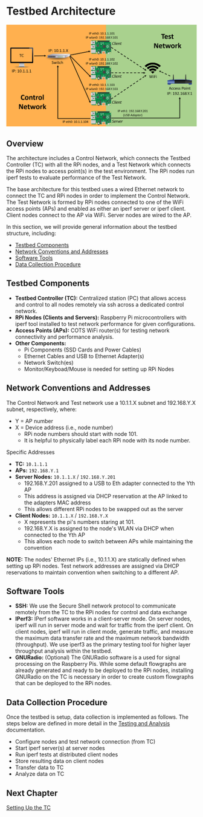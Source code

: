 # Testbed Architecture
![GitHub Logo](Images/TB_Architecture2.png)

## Overview
The architecture includes a Control Network, which connects the Testbed Controller (TC) with all the RPi nodes, and a Test Network which connects the RPi nodes to access point(s) in the test environment. The RPi nodes run iperf tests to evaluate performance of the Test Network.

The base architecture for this testbed uses a wired Ethernet network to connect the TC and RPi nodes in order to implement the Control Network. The Test Network is formed by RPi nodes connected to one of the WiFi access points (APs) and enabled as either an iperf server or iperf client. Client nodes connect to the AP via WiFi. Server nodes are wired to the AP.

In this section, we will provide general information about the testbed structure, including:
* [Testbed Components](https://github.com/UCaNLabUMB/Testbed_Controller/blob/main/Documentation/TB_Architecture.md#testbed-components)
* [Network Conventions and Addresses](https://github.com/UCaNLabUMB/Testbed_Controller/blob/main/Documentation/TB_Architecture.md#network-conventions-and-addresses)
* [Software Tools](https://github.com/UCaNLabUMB/Testbed_Controller/blob/main/Documentation/TB_Architecture.md#software-tools)
* [Data Collection Procedure](https://github.com/UCaNLabUMB/Testbed_Controller/blob/main/Documentation/TB_Architecture.md#data-collection-procedure)


## Testbed Components
* **Testbed Controller (TC):** Centralized station (PC) that allows access and control to all nodes remotely via ssh across a dedicated control network.
* **RPi Nodes (Clients and Servers):** Raspberry Pi microcontrollers with iperf tool installed to test network performance for given configurations.
* **Access Points (APs):** COTS WiFi router(s) for testing network connectivity and performance analysis. 
* **Other Components:**
  - Pi Components (SSD Cards and Power Cables)
  - Ethernet Cables and USB to Ethernet Adapter(s)
  - Network Switch(es)
  - Monitor/Keyboad/Mouse is needed for setting up RPi Nodes


## Network Conventions and Addresses
The Control Network and Test network use a 10.1.1.X subnet and 192.168.Y.X subnet, respectively, where: 
* Y = AP number
* X = Device address (i.e., node number)
  - RPi node numbers should start with node 101.
  - It is helpful to physically label each RPi node with its node number.

Specific Addresses
* **TC:** `10.1.1.1`
* **APs:** `192.168.Y.1`
* **Server Nodes:** `10.1.1.X` / `192.168.Y.201` 
  - 192.168.Y.201 assigned to a USB to Eth adapter connected to the Yth AP
  - This address is assigned via DHCP reservation at the AP linked to the adapters MAC address
  - This allows different RPi nodes to be swapped out as the server
* **Client Nodes:** `10.1.1.X` / `192.168.Y.X`
  - X represents the pi's numbers staring at 101.
  - 192.168.Y.X is assigned to the node's WLAN via DHCP when connected to the Yth AP
  - This allows each node to switch between APs while maintaining the convention


**NOTE:** The nodes' Ethernet IPs (i.e., 10.1.1.X) are statically defined when setting up RPi nodes. Test network addresses are assigned via DHCP reservations to maintain convention when switching to a different AP.


## Software Tools
* **SSH:** We use the Secure Shell network protocol to communicate remotely from the TC to the RPi nodes for control and data exchange
* **IPerf3:** IPerf software works in a client-server mode. On server nodes, iperf will run in server mode and wait for traffic from the iperf client. On client nodes, iperf will run in client mode, generate traffic, and measure the maximum data transfer rate and the maximum network bandwidth (throughput). We use iperf3 as the primary testing tool for higher layer throughput analysis within the testbed.
* **GNURadio:** (Optional) The GNURadio software is a used for signal processing on the Raspberry Pis. While some default flowgraphs are already generated and ready to be deployed to the RPi nodes, installing GNURadio on the TC is necessary in order to create custom flowgraphs that can be deployed to the RPi nodes.

## Data Collection Procedure
Once the testbed is setup, data collection is implemented as follows. The steps below are defined in more detail in the [Testing and Analysis](https://github.com/UCaNLabUMB/Testbed_Controller/blob/main/Documentation/Testing.md) documentation.
* Configure nodes and test network connection (from TC)
* Start iperf server(s) at server nodes
* Run iperf tests at distributed client nodes
* Store resulting data on client nodes
* Transfer data to TC
* Analyze data on TC

## Next Chapter
[Setting Up the TC](https://github.com/UCaNLabUMB/Testbed_Controller/blob/main/Documentation/Setup_TC.md)
